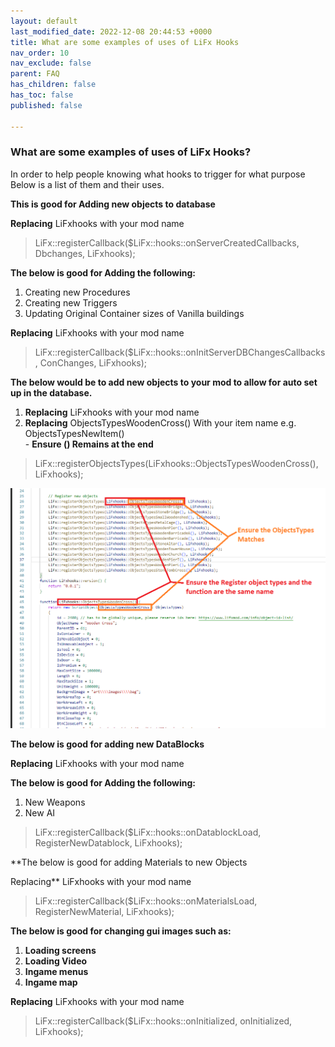 ```yaml
---
layout: default
last_modified_date: 2022-12-08 20:44:53 +0000
title: What are some examples of uses of LiFx Hooks
nav_order: 10
nav_exclude: false
parent: FAQ
has_children: false
has_toc: false
published: false

---
```

### What are some examples of uses of LiFx Hooks?

In order to help people knowing what hooks to trigger for what purpose   
Below is a list of them and their uses.

**This is good for Adding new objects to database**

**Replacing** LiFxhooks with your mod name

> LiFx::registerCallback($LiFx::hooks::onServerCreatedCallbacks, Dbchanges, LiFxhooks);

**The below is good for Adding the following:**

1. Creating new Procedures
2. Creating new Triggers
3. Updating Original Container sizes of Vanilla buildings

**Replacing** LiFxhooks with your mod name

> LiFx::registerCallback($LiFx::hooks::onInitServerDBChangesCallbacks, ConChanges, LiFxhooks);

**The below would be to add new objects to your mod to allow for auto set up in the database.**

1. **Replacing** LiFxhooks with your mod name
2. **Replacing** ObjectsTypesWoodenCross() With your item name e.g. ObjectsTypesNewItem()   
   \- **Ensure () Remains at the end**

> LiFx::registerObjectsTypes(LiFxhooks::ObjectsTypesWoodenCross(), LiFxhooks);

![](/uploads/lifxhooksobjecttypes.png)

**The below is good for adding new DataBlocks**

**Replacing** LiFxhooks with your mod name

**The below is good for Adding the following:**

1. New Weapons
2. New AI 

> LiFx::registerCallback($LiFx::hooks::onDatablockLoad, RegisterNewDatablock, LiFxhooks);

**The below is good for adding Materials to new Objects  
  
Replacing** LiFxhooks with your mod name

> LiFx::registerCallback($LiFx::hooks::onMaterialsLoad, RegisterNewMaterial, LiFxhooks);

**The below is good for changing gui images such as:**

1. **Loading screens**
2. **Loading Video**
3. **Ingame menus**
4. **Ingame map**

**Replacing** LiFxhooks with your mod name

> LiFx::registerCallback($LiFx::hooks::onInitialized, onInitialized, LiFxhooks);
